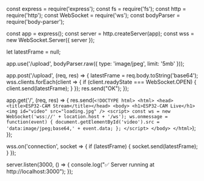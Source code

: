 const express = require('express');
const fs = require('fs');
const http = require('http');
const WebSocket = require('ws');
const bodyParser = require('body-parser');

const app = express();
const server = http.createServer(app);
const wss = new WebSocket.Server({ server });

let latestFrame = null;

app.use('/upload', bodyParser.raw({ type: 'image/jpeg', limit: '5mb' }));

app.post('/upload', (req, res) => {
  latestFrame = req.body.toString('base64');
  wss.clients.forEach(client => {
    if (client.readyState === WebSocket.OPEN) {
      client.send(latestFrame);
    }
  });
  res.send("OK");
});

app.get('/', (req, res) => {
  res.send(`
    <!DOCTYPE html>
    <html>
    <head><title>ESP32-CAM Stream</title></head>
    <body>
      <h1>ESP32-CAM Live</h1>
      <img id="video" src="loading.jpg" />
      <script>
        const ws = new WebSocket('wss://' + location.host + '/ws');
        ws.onmessage = function(event) {
          document.getElementById('video').src = 'data:image/jpeg;base64,' + event.data;
        };
      </script>
    </body>
    </html>
  `);
});

wss.on('connection', socket => {
  if (latestFrame) {
    socket.send(latestFrame);
  }
});

server.listen(3000, () => {
  console.log("✅ Server running at http://localhost:3000");
});
